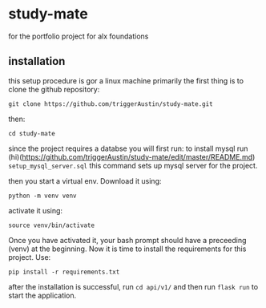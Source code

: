 # study-mate
for the portfolio project for alx foundations

## installation
this setup procedure is gor a linux machine primarily
the first thing is to clone the github repository:

`git clone https://github.com/triggerAustin/study-mate.git`

then:

`cd study-mate`

since the project requires a databse you will first run:
to install mysql run (hi)(https://github.com/triggerAustin/study-mate/edit/master/README.md)
`setup_mysql_server.sql` this command sets up mysql server for the project.

then you start a virtual env. Download it using:

`python -m venv venv`

activate it using:

`source venv/bin/activate`

Once you have activated it, your bash prompt should have a preceeding (venv) at the beginning. Now it is time to install the requirements for this project. Use:

`pip install -r requirements.txt`

after the installation is successful, run `cd api/v1/` and then run `flask run` to start the application.
